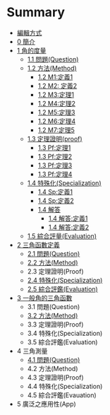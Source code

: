 # Summary

* [編輯方式](bian-ji-fang-shi.md)
* [0 簡介](README.md)
* [1 角的度量](chapter1.md)
  * [1.1 問題\(Question\)](chapter1/11-wen-ti.md)
  * [1.2 方法\(Method\)](chapter1/12-fang-6cd528-method.md)
    * [1.2 M1:定義1](chapter1/11-q1/11-m1.md)
    * [1.2 M2: 定義2](chapter1/11-q2/11-m2-ding-yi.md)
    * [1.2 M3:定理1](chapter1/11-q1/13-m3ding-li.md)
    * [1.2 M4:定理2](chapter1/11-q41/11-m4ding-li.md)
    * [1.2 M5:定理3](chapter1/11-q1/12-m5ding-li-3.md)
    * [1.2 M6:定理4](chapter1/11-q1/12-m6ding-li-4.md)
    * [1.2 M7:定理5](chapter1/11-q1/12-m7ding-li-5.md)
  * [1.3 定理證明\(proof\)](chapter1/13-zheng-660e28-proof.md)
    * [1.3 Pf:定理1](chapter1/13-zheng-660e28-proof/13-pfding-li-1.md)
    * [1.3 Pf:定理2](chapter1/13-zheng-660e28-proof/13-pfding-li-2.md)
    * [1.3 Pf:定理3](chapter1/13-zheng-660e28-proof/13-pfding-li-3.md)
    * [1.3 Pf:定理4](chapter1/13-zheng-660e28-proof/13-pfding-li-4.md)
  * [1.4 特殊化\(Specialization\)](chapter1/13.md)
    * [1.4 Sp:定義1](chapter1/13/14-spding-yi-1.md)
    * [1.4 Sp:定義2](chapter1/13/14-spding-yi-2.md)
    * [1.4 解答](chapter1/13/14-jie-da.md)
      * [1.4 解答:定義1](chapter1/13/14-jie-7b543a-ding-yi-1.md)
      * [1.4 解答:定義2](chapter1/13/14-jie-7b543a-ding-yi-2.md)
  * [1.5 綜合評量\(Evaluation\)](chapter1/14-tui-dao-ping-945128-evaluation.md)
* [2 三角函數定義](12-san-jiao-han-shu-ding-yi.md)
  * [2.1 問題\(Question\)](12-san-jiao-han-shu-ding-yi/21-wen-984c28-question.md)
  * [2.2 方法\(Method\)](12-san-jiao-han-shu-ding-yi/22-fang-6cd528-method.md)
  * 2.3 定理證明\(Proof\)
  * [2.4 特殊化\(Specialization\)](12-san-jiao-han-shu-ding-yi/24-te-shu-531628-specialization.md)
  * [2.5 綜合評鑑\(Evaluation\)](12-san-jiao-han-shu-ding-yi/25.md)
* [3  一般角的三角函數](3-yi-ban-jiao-de-san-jiao-han-shu.md)
  * 3.1 問題\(Question\)
  * [3.2  方法\(Method\)](3-yi-ban-jiao-de-san-jiao-han-shu/32-fang-6cd528-method.md)
  * 3.3 定理證明\(Proof\)
  * 3.4 特殊化\(Specialization\)
  * 3.5 綜合評鑑\(Evaluation\)
* 4 三角測量
  * [4.1 問題\(Question\)](41-wen-984c28-question.md)
  * 4.2 方法\(Method\)
  * 4.3 定理證明\(Proof\)
  * 4.4 特殊化\(Specialization\)
  * 4.5 綜合評鑑\(Evauation\)
* 5 廣泛之應用性\(App\)

